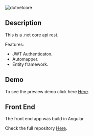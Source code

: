
![dotnetcore](https://miro.medium.com/max/750/1*zc1BKfAHkpvrZlHPbUvuYA.png)

## Description
This is a .net core api rest.

Features:

- JWT Authenticaton.
- Automapper.
- Entity framework.


## Demo
To see the preview demo click here [Here](http://128.199.43.48/playapp_webapp/login).


## Front End
The front end app was build in Angular.

Check the full repository [Here](https://github.com/ottobonilla95/Angular-App).

